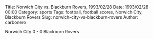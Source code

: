 Title: Norwich City vs. Blackburn Rovers, 1993/02/28
Date: 1993/02/28 00:00
Category: sports
Tags: football, football scores, Norwich City, Blackburn Rovers
Slug: norwich-city-vs-blackburn-rovers
Author: carbonero


Norwich City 0 - 0 Blackburn Rovers
